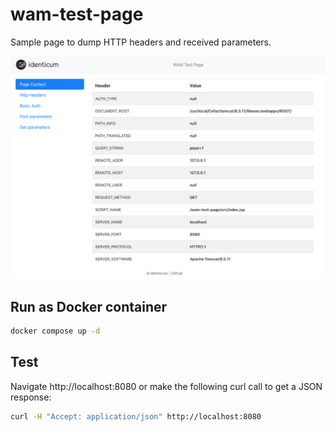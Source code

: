 # wam-test-page

Sample page to dump HTTP headers and received parameters. 

![App screenshot](screenshot.png)

## Run as Docker container

```sh
docker compose up -d
```

## Test

Navigate http://localhost:8080 or make the following curl call to get a JSON response:

```sh
curl -H "Accept: application/json" http://localhost:8080
```